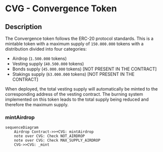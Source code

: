 # CVG - Convergence Token

## Description

The Convergence token follows the ERC-20 protocol standards.
This is a mintable token with a maximum supply of `150.000.000` tokens with a distribution divided into four categories:

- Airdrop (`1.500.000` tokens)
- Vesting supply (`40.500.000` tokens)
- Bonds supply (`45.000.000` tokens) [NOT PRESENT IN THE CONTRACT]
- Stakings supply (`63.000.000` tokens) [NOT PRESENT IN THE CONTRACT]

When deployed, the total vesting supply will automatically be minted to the corresponding address of the vesting contract.
The burning system implemented on this token leads to the total supply being reduced and therefore the maximum supply.

### mintAirdrop

```mermaid
sequenceDiagram
    Airdrop Contract->>+CVG: mintAirdrop
    note over CVG: Check NOT_AIRDROP
    note over CVG: Check MAX_SUPPLY_AIRDROP
    CVG->>CVG: _mint
```